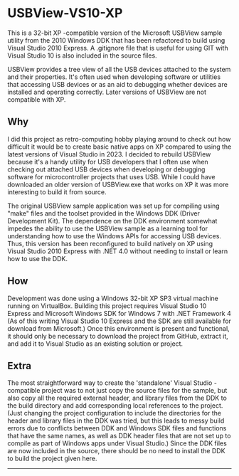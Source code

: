 # USBView-VS10-XP
This is a 32-bit XP -compatible version of the Microsoft USBView sample utility from the 2010 Windows DDK that has been refactored to build using Visual Studio 2010 Express. A .gitignore file that is useful for using GIT with Visual Studio 10 is also included in the source files.

USBView provides a tree view of all the USB devices attached to the system and their properties. It's often used when developing software or utilities that accessing USB devices or as an aid to debugging whether devices are installed and operating correctly. Later versions of USBView are not compatible with XP. 

## Why
I did this project as retro-computing hobby playing around to check out how difficult it would be to create basic native apps on XP compared to using the latest versions of Visual Studio in 2023. I decided to rebuild USBView because it's a handy utility for USB developers that I often use when checking out attached USB devices when developing or debugging software for microcontroller projects that uses USB. While I could have downloaded an older version of USBView.exe that works on XP it was more interesting to build it from source.

The original USBView sample application was set up for compiling using "make" files and the toolset provided in the Windows DDK (Driver Development Kit). The dependence on the DDK environment somewhat impedes the ability to use the USBView sample as a learning tool for understanding how to use the Windows APIs for accessing USB devices. Thus, this version has been reconfigured to build natively on XP using Visual Studio 2010 Express with .NET 4.0 without needing to install or learn how to use the DDK. 

## How
Development was done using a Windows 32-bit XP SP3 virtual machine running on VirtualBox. Building this project requires Visual Studio 10 Express and Microsoft Windows SDK for Windows 7 with .NET Framework 4 (As of this writing Visual Studio 10 Express and the SDK are still available for download from Microsoft.) Once this environment is present and functional, it should only be necessary to download the project from GitHub, extract it, and add it to Visual Studio as an existing solution or project.

## Extra
The most straightforward way to create the 'standalone' Visual Studio -compatible project was to not just copy the source files for the sample, but also copy all the required external header, and library files from the DDK to the build directory and add corresponding local references to the project. (Just changing the project configuration to include the directories for the header and library files in the DDK was tried, but this leads to messy build errors due to conflicts between DDK and Windows SDK files and functions that have the same names, as well as DDK header files that are not set up to compile as part of Windows apps under Visual Studio.) Since the DDK files are now included in the source, there should be no need to install the DDK to build the project given here.

---
